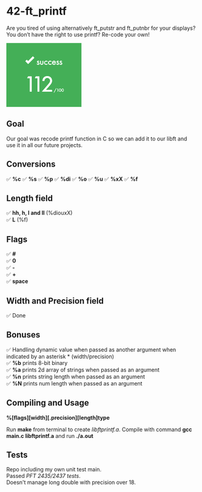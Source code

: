 # 42-ft_printf

Are you tired of using alternatively ft_putstr and ft_putnbr for your displays? You don’t have the right to use printf? Re-code your own! 

![score](screenshot.png)

## Goal

Our goal was recode printf function in C so we can add it to our libft and use it in all our future projects.

## Conversions 

✅ **%c**
✅ **%s**
✅ **%p**
✅ **%di**
✅ **%o**
✅ **%u**
✅ **%xX**
✅ **%f**

## Length field

✅ **hh, h, l and ll** (%diouxX)  
✅ **L** (%f)

## Flags

✅ **#**  
✅ **0**  
✅ **-**  
✅ **+**  
✅ **space**  

## Width and Precision field

✅ Done

## Bonuses

✅ Handling dynamic value when passed as another argument when indicated by an asterisk * (width/precision)  
✅ **%b** prints 8-bit binary  
✅ **%a** prints 2d array of strings when passed as an argument  
✅ **%n** prints string length when passed as an argument  
✅ **%N** prints num length when passed as an argument  

## Compiling and Usage

**%[flags][width][.precision][length]type**

Run **make** from terminal to create *libftprintf.a*. Compile with command **gcc main.c libftprintf.a** and run **./a.out**

## Tests

Repo including my own unit test main.  
Passed *PFT 2435/2437 tests*.  
Doesn't manage long double with precision over 18.  
